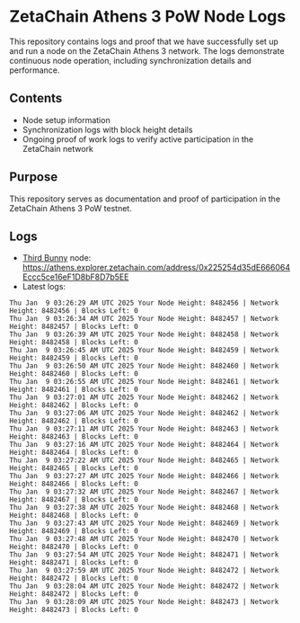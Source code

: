 # ZetaChain Athens 3 PoW Node Logs
This repository contains logs and proof that we have successfully set up and run a node on the ZetaChain Athens 3 network. The logs demonstrate continuous node operation, including synchronization details and performance.

## Contents
- Node setup information
- Synchronization logs with block height details
- Ongoing proof of work logs to verify active participation in the ZetaChain network

## Purpose
This repository serves as documentation and proof of participation in the ZetaChain Athens 3 PoW testnet.

## Logs

- [Third Bunny](https://thirdbunny.xyz/) node: https://athens.explorer.zetachain.com/address/0x225254d35dE666064Eccc5ce16eF1D8bF8D7b5EE
- Latest logs:
```
Thu Jan  9 03:26:29 AM UTC 2025 Your Node Height: 8482456 | Network Height: 8482456 | Blocks Left: 0
Thu Jan  9 03:26:34 AM UTC 2025 Your Node Height: 8482457 | Network Height: 8482457 | Blocks Left: 0
Thu Jan  9 03:26:39 AM UTC 2025 Your Node Height: 8482458 | Network Height: 8482458 | Blocks Left: 0
Thu Jan  9 03:26:45 AM UTC 2025 Your Node Height: 8482459 | Network Height: 8482459 | Blocks Left: 0
Thu Jan  9 03:26:50 AM UTC 2025 Your Node Height: 8482460 | Network Height: 8482460 | Blocks Left: 0
Thu Jan  9 03:26:55 AM UTC 2025 Your Node Height: 8482461 | Network Height: 8482461 | Blocks Left: 0
Thu Jan  9 03:27:01 AM UTC 2025 Your Node Height: 8482462 | Network Height: 8482462 | Blocks Left: 0
Thu Jan  9 03:27:06 AM UTC 2025 Your Node Height: 8482462 | Network Height: 8482462 | Blocks Left: 0
Thu Jan  9 03:27:11 AM UTC 2025 Your Node Height: 8482463 | Network Height: 8482463 | Blocks Left: 0
Thu Jan  9 03:27:16 AM UTC 2025 Your Node Height: 8482464 | Network Height: 8482464 | Blocks Left: 0
Thu Jan  9 03:27:22 AM UTC 2025 Your Node Height: 8482465 | Network Height: 8482465 | Blocks Left: 0
Thu Jan  9 03:27:27 AM UTC 2025 Your Node Height: 8482466 | Network Height: 8482466 | Blocks Left: 0
Thu Jan  9 03:27:32 AM UTC 2025 Your Node Height: 8482467 | Network Height: 8482467 | Blocks Left: 0
Thu Jan  9 03:27:38 AM UTC 2025 Your Node Height: 8482468 | Network Height: 8482468 | Blocks Left: 0
Thu Jan  9 03:27:43 AM UTC 2025 Your Node Height: 8482469 | Network Height: 8482469 | Blocks Left: 0
Thu Jan  9 03:27:48 AM UTC 2025 Your Node Height: 8482470 | Network Height: 8482470 | Blocks Left: 0
Thu Jan  9 03:27:54 AM UTC 2025 Your Node Height: 8482471 | Network Height: 8482471 | Blocks Left: 0
Thu Jan  9 03:27:59 AM UTC 2025 Your Node Height: 8482472 | Network Height: 8482472 | Blocks Left: 0
Thu Jan  9 03:28:04 AM UTC 2025 Your Node Height: 8482472 | Network Height: 8482472 | Blocks Left: 0
Thu Jan  9 03:28:09 AM UTC 2025 Your Node Height: 8482473 | Network Height: 8482473 | Blocks Left: 0
```
